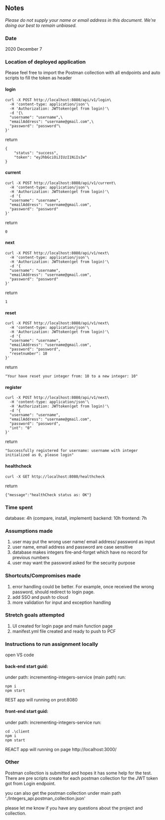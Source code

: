 ## Notes

_Please do not supply your name or email address in this document. We're doing our best to remain unbiased._

### Date

2020 December 7

### Location of deployed application

Please feel free to import the Postman collection with all endpoints and auto scripts to fill the token as header

#### login

```
curl -X POST http://localhost:8080/api/v1/login\
  -H 'content-type: application/json'\
  -H 'Authorization: JWTtoken(get from login)'\
  -d '{\
  "username": "username",\
  "emailAddress": "username@gmail.com",\
  "password": "password"\
}'
```

return

```
{
    "status": "success",
    "token": "eyJhbGciOiJIUzI1NiIsIw"
}
```

#### current

```
curl -X POST http://localhost:8080/api/v1/current\
  -H 'content-type: application/json'\
  -H 'Authorization: JWTtoken(get from login)'\
  -d '{
  "username": "username",
  "emailAddress": "username@gmail.com",
  "password": "password"
}'
```

return

```
0
```

#### next

```
curl -X POST http://localhost:8080/api/v1/next\
  -H 'content-type: application/json'\
  -H 'Authorization: JWTtoken(get from login)'\
  -d '{
  "username": "username",
  "emailAddress": "username@gmail.com",
  "password": "password"
}'
```

return

```
1
```

#### reset

```
curl -X POST http://localhost:8080/api/v1/next\
  -H 'content-type: application/json'\
  -H 'Authorization: JWTtoken(get from login)'\
  -d '{
  "username": "username",
  "emailAddress": "username@gmail.com",
  "password": "password",
  "resetnumber": 10
}'
```

return

```
"Your have reset your integer from: 10 to a new integer: 10"
```

#### register

```
curl -X POST http://localhost:8080/api/v1/next\
  -H 'content-type: application/json'\
  -H 'Authorization: JWTtoken(get from login)'\
  -d '{
  "username": "username",
  "emailAddress": "username@gmail.com",
  "password": "password",
  "int": "0"
}'
```

return

```
"Successfully registered for username: username with integer initialized as 0, please login"
```

#### healthcheck

```
curl -X GET http://localhost:8080/healthcheck
```

return

```
{"message":"healthCheck status as: OK"}
```

### Time spent

database: 4h (compare, install, implement)
backend: 10h
frontend: 7h

### Assumptions made

1. user may put the wrong user name/ email address/ password as input
2. user name, email address and password are case sensitive
3. database makes integers fire-and-forget which have no record for previous numbers
4. user may want the password asked for the security purpose

### Shortcuts/Compromises made

1. error handling could be better. For example, once received the wrong password, should redirect to login page.
2. add SSO and push to cloud
3. more validation for input and exception handling

### Stretch goals attempted

1. UI created for login page and main function page
2. manifest.yml file created and ready to push to PCF

### Instructions to run assignment locally

open VS code

#### back-end start guid:

under path: incrementing-integers-service (main path)
run:

```
npm i
npm start
```

REST app will running on prot:8080

#### front-end start guid:

under path: incrementing-integers-service
run:

```
cd .\client
npm i
npm start
```

REACT app will running on page http://localhost:3000/

### Other

Postman collection is submitted and hopes it has some help for the test.
There are pre scripts create for each postman collection for the JWT token got from Login endpoint.

you can also get the postman collection under main path './Integers_api.postman_collection.json'

please let me know if you have any questions about the project and collection.
